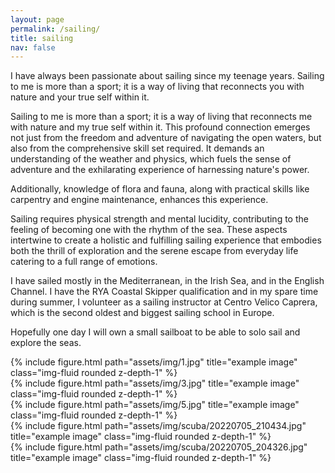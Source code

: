 ```yaml
---
layout: page
permalink: /sailing/
title: sailing
nav: false
---
```


I have always been passionate about sailing since my teenage years. Sailing to me is more than a sport; it is a way of living that reconnects you with nature and your true self within it.

Sailing to me is more than a sport; it is a way of living that reconnects me with nature and my true self within it. This profound connection emerges not just from the freedom and adventure of navigating the open waters, but also from the comprehensive skill set required. It demands an understanding of the weather and physics, which fuels the sense of adventure and the exhilarating experience of harnessing nature's power. 

Additionally, knowledge of flora and fauna, along with practical skills like carpentry and engine maintenance, enhances this experience. 

Sailing requires physical strength and mental lucidity, contributing to the feeling of becoming one with the rhythm of the sea. These aspects intertwine to create a holistic and fulfilling sailing experience that embodies both the thrill of exploration and the serene escape from everyday life catering to a full range of emotions.

I have sailed mostly in the Mediterranean, in the Irish Sea, and in the English Channel. I have the RYA Coastal Skipper qualification and in my spare time during summer, I volunteer as a sailing instructor at Centro Velico Caprera, which is the second oldest and biggest sailing school in Europe. 

Hopefully one day I will own a small sailboat to be able to solo sail and explore the seas.

<div class="row">
    <div class="col-sm mt-3 mt-md-0">
        {% include figure.html path="assets/img/1.jpg" title="example image" class="img-fluid rounded z-depth-1" %}
    </div>
    <div class="col-sm mt-3 mt-md-0">
        {% include figure.html path="assets/img/3.jpg" title="example image" class="img-fluid rounded z-depth-1" %}
    </div>
    <div class="col-sm mt-3 mt-md-0">
        {% include figure.html path="assets/img/5.jpg" title="example image" class="img-fluid rounded z-depth-1" %}
    </div>
</div>

<div class="row justify-content-sm-center">
    <div class="col-sm-8 mt-3 mt-md-0">
        {% include figure.html path="assets/img/scuba/20220705_210434.jpg" title="example image" class="img-fluid rounded z-depth-1" %}
    </div>
    <div class="col-sm-4 mt-3 mt-md-0">
        {% include figure.html path="assets/img/scuba/20220705_204326.jpg" title="example image" class="img-fluid rounded z-depth-1" %}
    </div>
</div>
